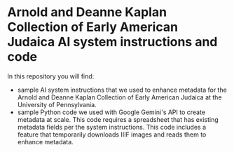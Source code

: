 # Arnold and Deanne Kaplan Collection of Early American Judaica AI system instructions and code
In this repository you will find:
* sample AI system instructions that we used to enhance metadata for the Arnold and Deanne Kaplan Collection of Early American Judaica at the University of Pennsylvania.
* sample Python code we used with Google Gemini's API to create metadata at scale. This code requires a spreadsheet that has existing metadata fields per the system instructions. This code includes a feature that temporarily downloads IIIF images and reads them to enhance metadata. 
